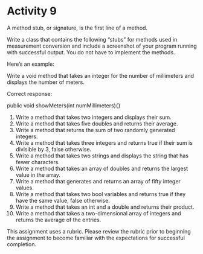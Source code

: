 # Activity 9

A method stub, or signature, is the first line of a method.

Write a class that contains the following “stubs” for methods used in measurement conversion and include a screenshot of your program running with successful output. You do not have to implement the methods.

Here’s an example:

Write a void method that takes an integer for the number of millimeters and displays the number of meters.

Correct response:

public void showMeters(int numMillimeters){}

1. Write a method that takes two integers and displays their sum.
2. Write a method that takes five doubles and returns their average.
3. Write a method that returns the sum of two randomly generated integers.
4. Write a method that takes three integers and returns true if their sum is divisible by 3, false otherwise.
5. Write a method that takes two strings and displays the string that has fewer characters.
6. Write a method that takes an array of doubles and returns the largest value in the array.
7. Write a method that generates and returns an array of fifty integer values.
8. Write a method that takes two bool variables and returns true if they have the same value, false otherwise.
9. Write a method that takes an int and a double and returns their product.
10. Write a method that takes a two-dimensional array of integers and returns the average of the entries.

This assignment uses a rubric. Please review the rubric prior to beginning the assignment to become familiar with the expectations for successful completion.
